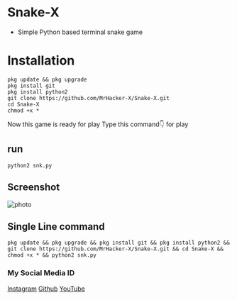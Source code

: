 # Snake-X
+ Simple Python based terminal snake game

# Installation
```
pkg update && pkg upgrade
pkg install git
pkg install python2
git clone https://github.com/MrHacker-X/Snake-X.git
cd Snake-X
chmod +x *
```
Now this game is ready for play 
Type this command👇 for play

## run
```
python2 snk.py
```

## Screenshot
![photo](https://i.top4top.io/p_1878njfn20.jpg)

## Single Line command
```
pkg update && pkg upgrade && pkg install git && pkg install python2 && git clone https://github.com/MrHacker-X/Snake-X.git && cd Snake-X && chmod +x * && python2 snk.py
```

### My Social Media ID
[Instagram](https://instagram.com/hackerx30/)
[Github](https://github.com/MrHacker-X/)
[YouTube](https://youtube.com/channel/UC2t1smKARnlzoqELbyEhXVw/)

